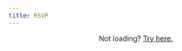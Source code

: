 ```yaml
---
title: RSVP
---
```


<p style='text-align: center'> Not loading? <a href='https://forms.fillout.com/t/31DYMyL2u8us'>Try here.</a> </p>

<div style="width:100%;height:500px;" data-fillout-id="31DYMyL2u8us" data-fillout-embed-type="standard" data-fillout-inherit-parameters data-fillout-dynamic-resize></div><script src="https://server.fillout.com/embed/v1/"></script>